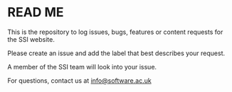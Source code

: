 # READ ME

This is the repository to log issues, bugs, features or content requests for the SSI website. 

Please create an issue and add the label that best describes your request. 

A member of the SSI team will look into your issue. 

For questions, contact us at info@software.ac.uk
